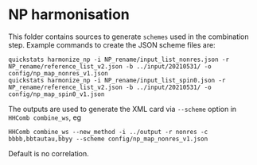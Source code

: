 # NP harmonisation

This folder contains sources to generate `schemes` used in the combination step.
Example commands to create the JSON scheme files are:
```
quickstats harmonize_np -i NP_rename/input_list_nonres.json -r NP_rename/reference_list_v2.json -b ../input/20210531/ -o config/np_map_nonres_v1.json
quickstats harmonize_np -i NP_rename/input_list_spin0.json -r NP_rename/reference_list_v2.json -b ../input/20210531/ -o config/np_map_spin0_v1.json
```

The outputs are used to generate the XML card via `--scheme` option in `HHComb combine_ws`, eg
```
HHComb combine_ws --new_method -i ../output -r nonres -c bbbb,bbtautau,bbyy --scheme config/np_map_nonres_v1.json
```
Default is no correlation.
